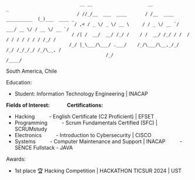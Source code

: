                                 __ __                     __                      _            
                               / //_/__  ___  ____       / /__  ____ __________  (_)___  ____ _
                              / ,< / _ \/ _ \/ __ \     / / _ \/ __ `/ ___/ __ \/ / __ \/ __ `/
                             / /| /  __/  __/ /_/ /    / /  __/ /_/ / /  / / / / / / / / /_/ / 
                            /_/ |_\___/\___/ .___/    /_/\___/\__,_/_/  /_/ /_/_/_/ /_/\__, /  
                                          /_/                                         /____/   

South America, Chile 

Education: 
  - Student: Information Technology Engineering | INACAP

**Fields of Interest:**   &nbsp;&nbsp;&nbsp;&nbsp;&nbsp;&nbsp;&nbsp;&nbsp;&nbsp;&nbsp; **Certifications:**
- Hacking                 &nbsp;&nbsp;&nbsp;&nbsp;&nbsp;&nbsp;&nbsp;&nbsp; - English Certificate (C2 Proficient) | EFSET
- Programming             &nbsp;&nbsp;&nbsp;&nbsp;&nbsp;&nbsp;&nbsp;&nbsp; - Scrum Fundamentals Certified (SFC) | SCRUMstudy
- Electronics             &nbsp;&nbsp;&nbsp;&nbsp;&nbsp;&nbsp;&nbsp;&nbsp; - Introduction to Cybersecurity | CISCO
- Systems                 &nbsp;&nbsp;&nbsp;&nbsp;&nbsp;&nbsp;&nbsp;&nbsp; - Computer Maintenance and Support | INACAP
                          &nbsp;&nbsp;&nbsp;&nbsp;&nbsp;&nbsp;&nbsp;&nbsp; - SENCE Fullstack - JAVA

Awards:
  - 1st place 🏆 Hacking Competition | HACKATHON TICSUR 2024 | UST
